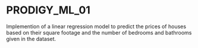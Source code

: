 # PRODIGY_ML_01
Implemention of a linear regression model to predict the prices of houses based on their square footage and the number of bedrooms and bathrooms given in the dataset.
